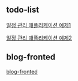 ## todo-list

<a href="https://github.com/koreanstudent/reactstudy/tree/master/todo-list">일정 관리 애플리케이션 예제1</a>

<a href="https://github.com/koreanstudent/reactstudy/tree/master/todo-app">일정 관리 애플리케이션 예제2</a>

## blog-fronted

<a href="https://github.com/koreanstudent/reactstudy/tree/master/blog-frontend">blog-fronted </a>